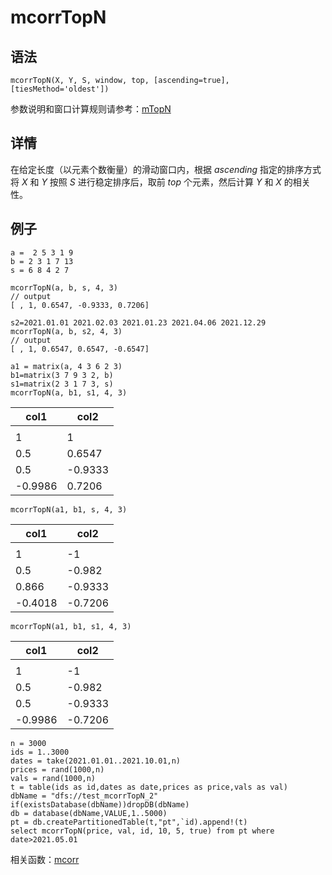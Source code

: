 # mcorrTopN

## 语法

`mcorrTopN(X, Y, S, window, top, [ascending=true],
[tiesMethod='oldest'])`

参数说明和窗口计算规则请参考：[mTopN](../themes/TopN.html)

## 详情

在给定长度（以元素个数衡量）的滑动窗口内，根据 *ascending* 指定的排序方式将 *X* 和 *Y* 按照 *S*
进行稳定排序后，取前 *top* 个元素，然后计算 *Y* 和 *X* 的相关性。

## 例子

```
a =  2 5 3 1 9
b = 2 3 1 7 13
s = 6 8 4 2 7

mcorrTopN(a, b, s, 4, 3)
// output
[ , 1, 0.6547, -0.9333, 0.7206]

s2=2021.01.01 2021.02.03 2021.01.23 2021.04.06 2021.12.29
mcorrTopN(a, b, s2, 4, 3)
// output
[ , 1, 0.6547, 0.6547, -0.6547]

a1 = matrix(a, 4 3 6 2 3)
b1=matrix(3 7 9 3 2, b)
s1=matrix(2 3 1 7 3, s)
mcorrTopN(a, b1, s1, 4, 3)
```

| col1 | col2 |
| --- | --- |
|  |  |
| 1 | 1 |
| 0.5 | 0.6547 |
| 0.5 | -0.9333 |
| -0.9986 | 0.7206 |

```
mcorrTopN(a1, b1, s, 4, 3)
```

| col1 | col2 |
| --- | --- |
|  |  |
| 1 | -1 |
| 0.5 | -0.982 |
| 0.866 | -0.9333 |
| -0.4018 | -0.7206 |

```
mcorrTopN(a1, b1, s1, 4, 3)
```

| col1 | col2 |
| --- | --- |
|  |  |
| 1 | -1 |
| 0.5 | -0.982 |
| 0.5 | -0.9333 |
| -0.9986 | -0.7206 |

```
n = 3000
ids = 1..3000
dates = take(2021.01.01..2021.10.01,n)
prices = rand(1000,n)
vals = rand(1000,n)
t = table(ids as id,dates as date,prices as price,vals as val)
dbName = "dfs://test_mcorrTopN_2"
if(existsDatabase(dbName))dropDB(dbName)
db = database(dbName,VALUE,1..5000)
pt = db.createPartitionedTable(t,"pt",`id).append!(t)
select mcorrTopN(price, val, id, 10, 5, true) from pt where date>2021.05.01
```

相关函数：[mcorr](mcorr.html)

